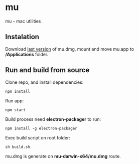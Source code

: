 # mu

mu - mac utilities

## Instalation

Download [last version](https://github.com/sidedevorg/mu/raw/master/mu-darwin-x64/mu.dmg) of mu.dmg, mount and move mu.app to **/Applications** folder.

## Run and build from source

Clone repo, and install dependencies:

```shell
npm install
```

Run app:

```shell
npm start
```

Build process need **electron-packager** to run:

```shell
npm install -g electron-packager
```

Exec build script on root folder:

```shell
sh build.sh
```

mu.dmg is generate on **mu-darwin-x64/mu.dmg** route.



